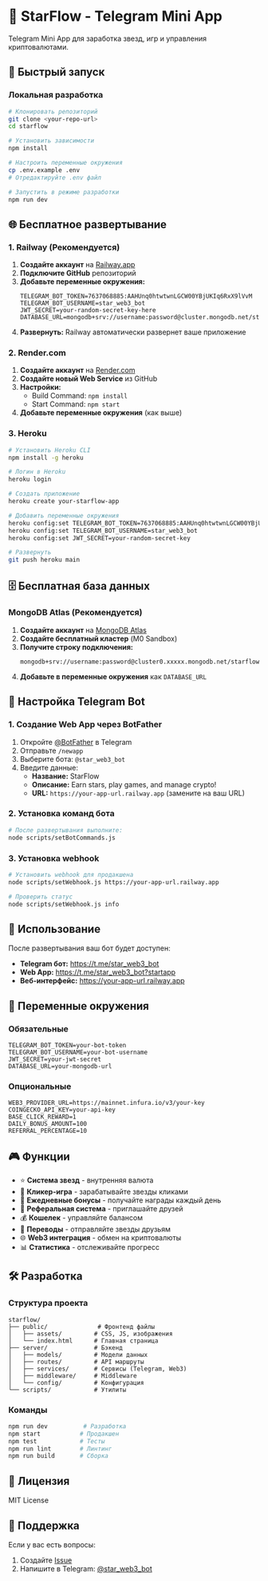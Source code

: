 # 🌟 StarFlow - Telegram Mini App

Telegram Mini App для заработка звезд, игр и управления криптовалютами.

## 🚀 Быстрый запуск

### Локальная разработка

```bash
# Клонировать репозиторий
git clone <your-repo-url>
cd starflow

# Установить зависимости
npm install

# Настроить переменные окружения
cp .env.example .env
# Отредактируйте .env файл

# Запустить в режиме разработки
npm run dev
```

## 🌐 Бесплатное развертывание

### 1. Railway (Рекомендуется)

1. **Создайте аккаунт** на [Railway.app](https://railway.app)
2. **Подключите GitHub** репозиторий
3. **Добавьте переменные окружения:**
   ```
   TELEGRAM_BOT_TOKEN=7637068885:AAHUnq0htwtwnLGCW00YBjUKIq6RxX9lVvM
   TELEGRAM_BOT_USERNAME=star_web3_bot
   JWT_SECRET=your-random-secret-key-here
   DATABASE_URL=mongodb+srv://username:password@cluster.mongodb.net/starflow
   ```
4. **Развернуть:** Railway автоматически развернет ваше приложение

### 2. Render.com

1. **Создайте аккаунт** на [Render.com](https://render.com)
2. **Создайте новый Web Service** из GitHub
3. **Настройки:**
   - Build Command: `npm install`
   - Start Command: `npm start`
4. **Добавьте переменные окружения** (как выше)

### 3. Heroku

```bash
# Установить Heroku CLI
npm install -g heroku

# Логин в Heroku
heroku login

# Создать приложение
heroku create your-starflow-app

# Добавить переменные окружения
heroku config:set TELEGRAM_BOT_TOKEN=7637068885:AAHUnq0htwtwnLGCW00YBjUKIq6RxX9lVvM
heroku config:set TELEGRAM_BOT_USERNAME=star_web3_bot
heroku config:set JWT_SECRET=your-random-secret-key

# Развернуть
git push heroku main
```

## 🗄️ Бесплатная база данных

### MongoDB Atlas (Рекомендуется)

1. **Создайте аккаунт** на [MongoDB Atlas](https://www.mongodb.com/atlas)
2. **Создайте бесплатный кластер** (M0 Sandbox)
3. **Получите строку подключения:**
   ```
   mongodb+srv://username:password@cluster0.xxxxx.mongodb.net/starflow
   ```
4. **Добавьте в переменные окружения** как `DATABASE_URL`

## 🤖 Настройка Telegram Bot

### 1. Создание Web App через BotFather

1. Откройте [@BotFather](https://t.me/BotFather) в Telegram
2. Отправьте `/newapp`
3. Выберите бота: `@star_web3_bot`
4. Введите данные:
   - **Название:** StarFlow
   - **Описание:** Earn stars, play games, and manage crypto!
   - **URL:** `https://your-app-url.railway.app` (замените на ваш URL)

### 2. Установка команд бота

```bash
# После развертывания выполните:
node scripts/setBotCommands.js
```

### 3. Установка webhook

```bash
# Установить webhook для продакшена
node scripts/setWebhook.js https://your-app-url.railway.app

# Проверить статус
node scripts/setWebhook.js info
```

## 📱 Использование

После развертывания ваш бот будет доступен:

- **Telegram бот:** https://t.me/star_web3_bot
- **Web App:** https://t.me/star_web3_bot?startapp
- **Веб-интерфейс:** https://your-app-url.railway.app

## 🔧 Переменные окружения

### Обязательные

```env
TELEGRAM_BOT_TOKEN=your-bot-token
TELEGRAM_BOT_USERNAME=your-bot-username
JWT_SECRET=your-jwt-secret
DATABASE_URL=your-mongodb-url
```

### Опциональные

```env
WEB3_PROVIDER_URL=https://mainnet.infura.io/v3/your-key
COINGECKO_API_KEY=your-api-key
BASE_CLICK_REWARD=1
DAILY_BONUS_AMOUNT=100
REFERRAL_PERCENTAGE=10
```

## 🎮 Функции

- ⭐ **Система звезд** - внутренняя валюта
- 🎯 **Кликер-игра** - зарабатывайте звезды кликами
- 🎁 **Ежедневные бонусы** - получайте награды каждый день
- 👥 **Реферальная система** - приглашайте друзей
- 💰 **Кошелек** - управляйте балансом
- 🔄 **Переводы** - отправляйте звезды друзьям
- 🌐 **Web3 интеграция** - обмен на криптовалюты
- 📊 **Статистика** - отслеживайте прогресс

## 🛠️ Разработка

### Структура проекта

```
starflow/
├── public/              # Фронтенд файлы
│   ├── assets/         # CSS, JS, изображения
│   └── index.html      # Главная страница
├── server/             # Бэкенд
│   ├── models/         # Модели данных
│   ├── routes/         # API маршруты
│   ├── services/       # Сервисы (Telegram, Web3)
│   ├── middleware/     # Middleware
│   └── config/         # Конфигурация
└── scripts/            # Утилиты
```

### Команды

```bash
npm run dev          # Разработка
npm start           # Продакшен
npm test            # Тесты
npm run lint        # Линтинг
npm run build       # Сборка
```

## 📄 Лицензия

MIT License

## 🤝 Поддержка

Если у вас есть вопросы:
1. Создайте [Issue](https://github.com/your-repo/issues)
2. Напишите в Telegram: [@star_web3_bot](https://t.me/star_web3_bot) 